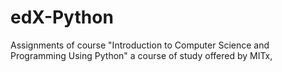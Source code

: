 # edX-Python
Assignments of course "Introduction to Computer Science and Programming Using Python" a course of study offered by MITx,
